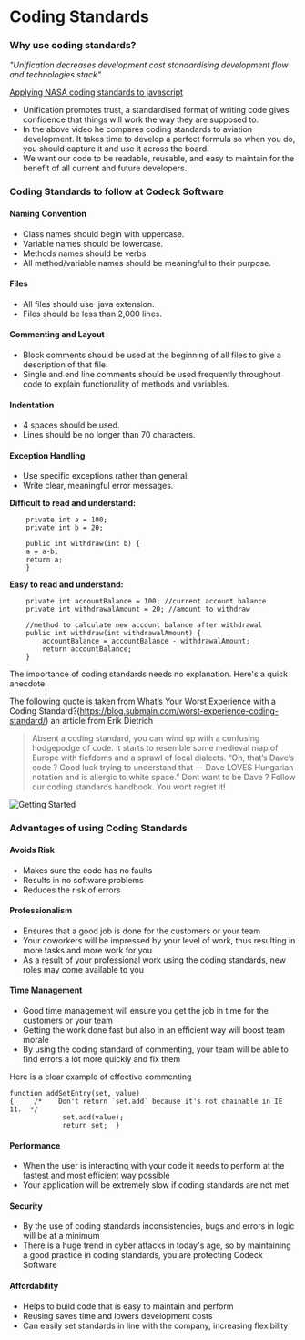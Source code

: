 # Coding Standards

### Why use coding standards?

*"Unification decreases development cost standardising development flow and technologies stack"*

[Applying NASA coding standards to javascript](https://www.youtube.com/watch?v=z8hG-3Ak_b4)

- Unification promotes trust, a standardised format of writing code gives confidence that things will work the way they are supposed to.
- In the above video he compares coding standards to aviation development. It takes time to develop a perfect formula so when you do, you should capture it and use it across the board. 
- We want our code to be readable, reusable, and easy to maintain for the benefit of all current and future developers.

### Coding Standards to follow at Codeck Software

#### Naming Convention
- Class names should begin with uppercase.
- Variable names should be lowercase.
- Methods names should be verbs.
- All method/variable names should be meaningful to their purpose.


#### Files  
- All files should use .java extension.
- Files should be less than 2,000 lines.

#### Commenting and Layout  
- Block comments should be used at the beginning of all files to give a description of that file.
- Single and end line comments should be used frequently throughout code to explain functionality of methods and variables.


#### Indentation  
- 4 spaces should be used.
- Lines should be no longer than 70 characters.


#### Exception Handling 
- Use specific exceptions rather than general. 
- Write clear, meaningful error messages. 


**Difficult to read and understand:**  

```
    private int a = 100;
	private int b = 20;
	
	public int withdraw(int b) {
	a = a-b;
	return a;
	}
```


**Easy to read and understand:**  

```
    private int accountBalance = 100; //current account balance
	private int withdrawalAmount = 20; //amount to withdraw
	
	//method to calculate new account balance after withdrawal
	public int withdraw(int withdrawalAmount) {
		accountBalance = accountBalance - withdrawalAmount;
		return accountBalance;
	}
```

The importance of coding standards needs no explanation. Here's a quick anecdote.

The following quote is taken from What’s Your Worst Experience with a Coding Standard?(https://blog.submain.com/worst-experience-coding-standard/) an article from Erik Dietrich

> Absent a coding standard, you can wind up with a confusing hodgepodge of code. It starts to resemble some medieval map of Europe with fiefdoms and a sprawl of local dialects. “Oh, that’s Dave’s code ? Good luck trying to understand that — Dave LOVES Hungarian notation and is allergic to white space.”
Dont want to be Dave ? Follow our coding standards handbook. You wont regret it!

![Getting Started](https://i.postimg.cc/HLtY6fXS/web-designer-developer-jokes-humour-funny-32.jpg)

### Advantages of using Coding Standards


#### Avoids Risk
- Makes sure the code has no faults
- Results in no software problems 
- Reduces the risk of errors 

#### Professionalism
- Ensures that a good job is done for the customers or your team
- Your coworkers will be impressed by your level of work, thus resulting in more tasks and more work for you
- As a result of your professional work using the coding standards, new roles may come available to you


#### Time Management
- Good time management will ensure you get the job in time for the customers or your team
- Getting the work done fast but also in an efficient way will boost team morale 
- By using the coding standard of commenting, your team will be able to find errors a lot more quickly and fix them

Here is a clear example of effective commenting

```
function addSetEntry(set, value) 
{     /*    Don't return `set.add` because it's not chainable in IE 11.  */   
             set.add(value);      
			 return set;  }
```


#### Performance 
- When the user is interacting with your code it needs to perform at the fastest and most efficient way possible
- Your application will be extremely slow if coding standards are not met

#### Security
- By the use of coding standards inconsistencies, bugs and errors in logic will be at a minimum
- There is a huge trend in cyber attacks in today's age, so by maintaining a good practice in coding standards, you are protecting Codeck Software

#### Affordability
- Helps to build code that is easy to maintain and perform
- Reusing saves time and lowers development costs
- Can easily set standards in line with the company, increasing flexibility
